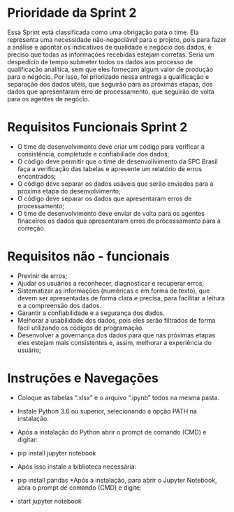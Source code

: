# Prioridade da Sprint 2

Essa Sprint está classificada como uma obrigação para o time. Ela representa uma necessidade não-negociável para o projeto, pois para fazer a análise e apontar os indicativos de qualidade e negócio dos dados, é preciso que todas as informações recebidas estejam corretas. 
Seria um despedício de tempo submeter todos os dados aos processo de qualificação analítica, sem que eles forneçam algum valor de produção para o négócio. Por isso, foi priorizado nessa entrega a qualificação e separação dos dados utéis, que seguirão para as próximas etapas, dos dados que apresentaram erro de processamento, que seguirão de volta para os agentes de negócio.

# Requisitos Funcionais Sprint 2

* O time de desenvolvimento deve criar um código para verificar a consistência, completude e confiabiliade dos dados;
* O código deve permitir que o time de desenvolivimento da SPC Brasil faça a verificação das tabelas e apresente um relatório de erros encontrados;
* O código deve separar os dados usáveis que serão enviados para a proxima etapa do desenvolvimento;
* O código deve separar os dados que apresentaram erros de processamento;
* O time de desenvolvimento deve enviar de volta para os agentes finaceiros os dados que apresentaram erros de processamento para a correção.

# Requisitos não - funcionais
* Previnir de erros;
* Ajudar os usuários a reconhecer, diagnosticar e recuperar erros;
* Sistematizar as informações (numéricas e em forma de texto), que devem ser apresentadas de forma clara e precisa, para facilitar a leitura e a compreensão dos dados.
* Garantir a confiabilidade e a segurança dos dados. 
* Melhorar a usabilidade dos dados, pois eles serão filtrados de forma fácil utilizando os códigos de programação.
* Desenvolver  a governança dos dados para que nas próximas etapas eles estejam mais consistentes e, assim, melhorar a experiência do usuário;

# Instruções e Navegações
* Coloque as tabelas “.xlsx” e o arquivo “.ipynb” todos na mesma pasta.
* Instale Python 3.6 ou superior, selecionando a opção PATH na instalação.
* Após a instalação do Python abrir o prompt de comando (CMD) e digitar:
* pip install jupyter notebook
* Após isso instale a biblioteca necessária:
* pip install pandas
*Após a instalação, para abrir o Jupyter Notebook, abra o prompt de comando (CMD) e digite:

* start jupyter notebook
